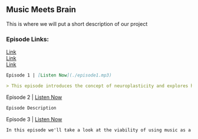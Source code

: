 ## Music Meets Brain

This is where we will put a short description of our project

### Episode Links:

[Link](./episode1.mp3)\
[Link](./episode2.mp3)\
[Link](./episode3.mp3)

```markdown
Episode 1 | [Listen Now](./episode1.mp3)

> This episode introduces the concept of neuroplasticity and explores how music is used in sensorimotor rehabilitation after stroke or traumatic brain injury.
```

Episode 2 | [Listen Now](./episode2.mp3)
```markdown
Episode Description
```

Episode 3 | [Listen Now](./episode3.mp3)
```markdown
In this episode we'll take a look at the viability of using music as a learning tool. We'll begin with an overview of some basic concepts, before taking a look at three significant research studies.
```
